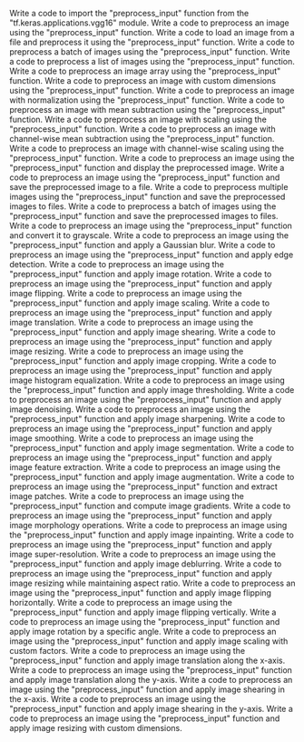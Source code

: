 Write a code to import the "preprocess_input" function from the "tf.keras.applications.vgg16" module.
Write a code to preprocess an image using the "preprocess_input" function.
Write a code to load an image from a file and preprocess it using the "preprocess_input" function.
Write a code to preprocess a batch of images using the "preprocess_input" function.
Write a code to preprocess a list of images using the "preprocess_input" function.
Write a code to preprocess an image array using the "preprocess_input" function.
Write a code to preprocess an image with custom dimensions using the "preprocess_input" function.
Write a code to preprocess an image with normalization using the "preprocess_input" function.
Write a code to preprocess an image with mean subtraction using the "preprocess_input" function.
Write a code to preprocess an image with scaling using the "preprocess_input" function.
Write a code to preprocess an image with channel-wise mean subtraction using the "preprocess_input" function.
Write a code to preprocess an image with channel-wise scaling using the "preprocess_input" function.
Write a code to preprocess an image using the "preprocess_input" function and display the preprocessed image.
Write a code to preprocess an image using the "preprocess_input" function and save the preprocessed image to a file.
Write a code to preprocess multiple images using the "preprocess_input" function and save the preprocessed images to files.
Write a code to preprocess a batch of images using the "preprocess_input" function and save the preprocessed images to files.
Write a code to preprocess an image using the "preprocess_input" function and convert it to grayscale.
Write a code to preprocess an image using the "preprocess_input" function and apply a Gaussian blur.
Write a code to preprocess an image using the "preprocess_input" function and apply edge detection.
Write a code to preprocess an image using the "preprocess_input" function and apply image rotation.
Write a code to preprocess an image using the "preprocess_input" function and apply image flipping.
Write a code to preprocess an image using the "preprocess_input" function and apply image scaling.
Write a code to preprocess an image using the "preprocess_input" function and apply image translation.
Write a code to preprocess an image using the "preprocess_input" function and apply image shearing.
Write a code to preprocess an image using the "preprocess_input" function and apply image resizing.
Write a code to preprocess an image using the "preprocess_input" function and apply image cropping.
Write a code to preprocess an image using the "preprocess_input" function and apply image histogram equalization.
Write a code to preprocess an image using the "preprocess_input" function and apply image thresholding.
Write a code to preprocess an image using the "preprocess_input" function and apply image denoising.
Write a code to preprocess an image using the "preprocess_input" function and apply image sharpening.
Write a code to preprocess an image using the "preprocess_input" function and apply image smoothing.
Write a code to preprocess an image using the "preprocess_input" function and apply image segmentation.
Write a code to preprocess an image using the "preprocess_input" function and apply image feature extraction.
Write a code to preprocess an image using the "preprocess_input" function and apply image augmentation.
Write a code to preprocess an image using the "preprocess_input" function and extract image patches.
Write a code to preprocess an image using the "preprocess_input" function and compute image gradients.
Write a code to preprocess an image using the "preprocess_input" function and apply image morphology operations.
Write a code to preprocess an image using the "preprocess_input" function and apply image inpainting.
Write a code to preprocess an image using the "preprocess_input" function and apply image super-resolution.
Write a code to preprocess an image using the "preprocess_input" function and apply image deblurring.
Write a code to preprocess an image using the "preprocess_input" function and apply image resizing while maintaining aspect ratio.
Write a code to preprocess an image using the "preprocess_input" function and apply image flipping horizontally.
Write a code to preprocess an image using the "preprocess_input" function and apply image flipping vertically.
Write a code to preprocess an image using the "preprocess_input" function and apply image rotation by a specific angle.
Write a code to preprocess an image using the "preprocess_input" function and apply image scaling with custom factors.
Write a code to preprocess an image using the "preprocess_input" function and apply image translation along the x-axis.
Write a code to preprocess an image using the "preprocess_input" function and apply image translation along the y-axis.
Write a code to preprocess an image using the "preprocess_input" function and apply image shearing in the x-axis.
Write a code to preprocess an image using the "preprocess_input" function and apply image shearing in the y-axis.
Write a code to preprocess an image using the "preprocess_input" function and apply image resizing with custom dimensions.